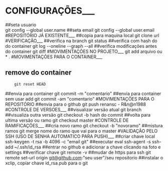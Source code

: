 # CONFIGURAÇÕES___
##seta usuario	
		git config --global user.name
##seta email
		git config --global user.email
#REPOSITÓRIO JÁ EXISTENTE___
##copia para maquina local
		git clone url
#VERIFICAÇÃO___
##verifica na branch
		git status
##verifica com hash do do container
		git log  --oneline  --graph  --all
##verifica modificações antes do container
		git diff
#MOVIMENTAÇÕES  NO PROJETO___
		git add arquivo ou * .
#MOVIMENTAÇÕES PARA O CONTAINER___
##	remove do container
		git reset HEAD
##envia para container
		git commit -m "comentario"
##envia para container sem usar add 
		git commit -am "comentario"
#MOVIMENTAÇÕES PARA O REPOSITÓRIO
##envia para o github
		git push renansc  - R&n@n1988
#CONTROLE DE VERSOES___
##visualizar versão atual 
		git branch
##visualiza outra versão
		git checkout -b hash do commit
##volta para ultima versão  ou ramo
		git checkout master
#CONTROLE DE RAMIFICAÇÕES___
##cria novo ramo
		git checkout -b "novoramo"
##mistura ramos
		git  merge nome do ramo que vai para o master
#VALIDAÇÃO PELO SSH (USO DE SENHA AUTOMATICO PARA PUSH)___
##criar chave local
		ssh-keygen -t rsa -b 4096 -c "email git"
##executar
		eval ssh-agent  -s 
		ssh-add ~/.ssh/id_rsa
##entrar no github e adicionar a chave clicando na foto e settings
##verificar chave 
		git remote -v
##mudar de https para ssh
		git remote set-url origin git@github.com:"seu user"/seu repositorio
##instalar o xclip, copiar chave id_rsa.pub para o git

